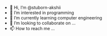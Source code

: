 - 👋 Hi, I’m @stuborn-akshii
- 👀 I’m interested in programming
- 🌱 I’m currently learning computer engineering
- 💞️ I’m looking to collaborate on ...
- 📫 How to reach me ...

<!---
stuborn-akshii/stuborn-akshii is a ✨ special ✨ repository because its `README.md` (this file) appears on your GitHub profile.
You can click the Preview link to take a look at your changes.
--->
